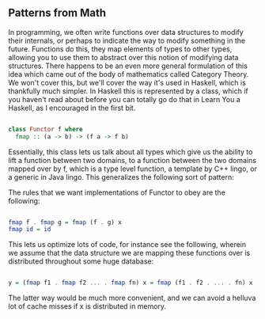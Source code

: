 ## Patterns from Math

In programming, we often write functions over data structures to modify their internals, or perhaps
to indicate the way to modify something in the future. Functions do this, they map elements of types
to other types, allowing you to use them to abstract over this notion of modifying data structures.
There happens to be an even more general formulation of this idea which came out of the body of
mathematics called Category Theory. We won't cover this, but we'll cover the way it's used in
Haskell, which is thankfully much simpler. In Haskell this is represented by a class, which if you
haven't read about before you can totally go do that in Learn You a Haskell, as I encouraged in the
first bit.

```Haskell

class Functor f where
  fmap :: (a -> b) -> (f a -> f b)

```

Essentially, this class lets us talk about all types which give us the ability to lift a function
between two domains, to a function between the two domains mapped over by f, which is a type level
function, a template by C++ lingo, or a generic in Java lingo. This generalizes the following sort
of pattern:

The rules that we want implementations of Functor to obey are the following:

```Haskell

fmap f . fmap g = fmap (f . g) x
fmap id = id

```

This lets us optimize lots of code, for instance see the following, wherein we assume that the
data structure we are mapping these functions over is distributed throughout some huge database:

```Haskell

y = (fmap f1 . fmap f2 ... . fmap fn) x = fmap (f1 . f2 . ... . fn) x

```

The latter way would be much more convenient, and we can avoid a helluva lot of cache misses if x
is distributed in memory.


